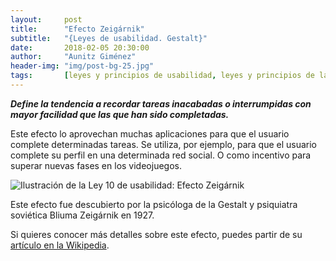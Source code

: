 ```yaml
---
layout:     post
title:      "Efecto Zeigárnik"
subtitle:   "{Leyes de usabilidad. Gestalt}"
date:       2018-02-05 20:30:00
author:     "Aunitz Giménez"
header-img: "img/post-bg-25.jpg"
tags:       [leyes y principios de usabilidad, leyes y principios de la Gestalt]
---
```


<p><em><strong>Define la tendencia a recordar tareas inacabadas o interrumpidas con mayor facilidad que las que han sido completadas.</strong></em></p>

<p>Este efecto lo aprovechan muchas aplicaciones para que el usuario complete determinadas tareas. Se utiliza, por ejemplo, para que el usuario complete su perfil en una determinada red social. O como incentivo para superar nuevas fases en los videojuegos.</p>

<p><img src="{{ site.baseurl }}/img/ley-10-efecto-zeigarnik.png" alt="Ilustración de la Ley 10 de usabilidad: Efecto Zeigárnik"></p>

<p>Este efecto fue descubierto por la psicóloga de la Gestalt y psiquiatra soviética Bliuma Zeigárnik en 1927.</p>

<p>Si quieres conocer más detalles sobre este efecto, puedes partir de su <a href="https://es.wikipedia.org/wiki/Efecto_Zeigarnik" target="_blank" rel="noopener">artículo en la Wikipedia</a>.</p>
